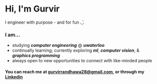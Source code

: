 # Hi, I'm Gurvir
I engineer with purpose - and for fun ◡̈

### **I am…**
+ studying **_computer engineering_** @ **_uwaterloo_**
+ continually learning; currently exploring **_ml_**, **_computer vision_**, & **_graphics programming_**
+ always open to new opportunities to connect with like-minded people

#### You can reach me at [gurvirrandhawa28@gmail.com](mailto:gurvirrandhawa28@gmail.com), or through my [Linkedin](https://www.linkedin.com/in/gurvirr/)

